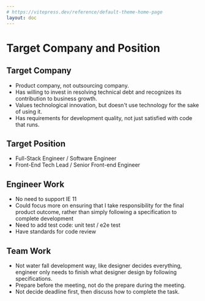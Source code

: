 ```yaml
---
# https://vitepress.dev/reference/default-theme-home-page
layout: doc
---
```


# Target Company and Position

## Target Company

- Product company, not outsourcing company.
- Has willing to invest in resolving technical debt and recognizes its contribution to business growth.
- Values technological innovation, but doesn't use technology for the sake of using it.
- Has requirements for development quality, not just satisfied with code that runs.

## Target Position

- Full-Stack Engineer / Software Engineer
- Front-End Tech Lead / Senior Front-end Engineer

## Engineer Work

- No need to support IE 11
- Could focus more on ensuring that I take responsibility for the final product outcome, rather than simply following a specification to complete development
- Need to add test code: unit test / e2e test
- Have standards for code review


## Team Work

- Not water fall development way, like designer decides everything, engineer only needs to finish what designer design by following specifications.
- Prepare before the meeting, not do the prepare during the meeting.
- Not decide deadline first, then discuss how to complete the task.
